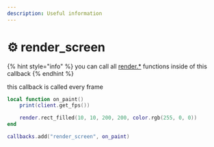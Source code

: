 ```yaml
---
description: Useful information
---
```


# ⚙ render\_screen

{% hint style="info" %}
you can call all [render.\*](../examples/iterating-entities.md) functions inside of this callback
{% endhint %}

this callback is called every frame

```lua
local function on_paint()
    print(client.get_fps())

    render.rect_filled(10, 10, 200, 200, color.rgb(255, 0, 0))
end

callbacks.add("render_screen", on_paint)
```
